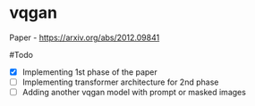 # vqgan
Paper - https://arxiv.org/abs/2012.09841

#Todo
- [x] Implementing 1st phase of the paper 
- [ ] Implementing transformer architecture for 2nd phase
- [ ] Adding another vqgan model with prompt or masked images
